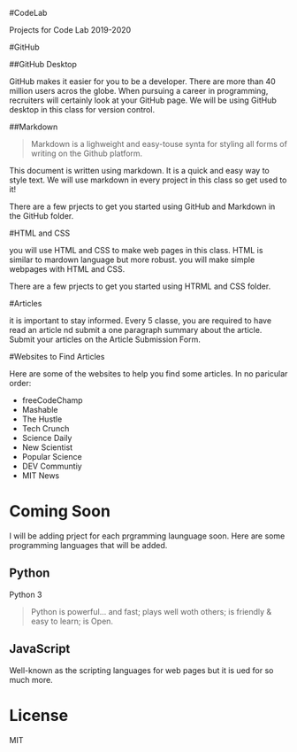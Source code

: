 #CodeLab

Projects for Code Lab 2019-2020

#GitHub

##GitHub Desktop

GitHub makes it easier for you to be a developer. There are more than 40 million users acros the globe. When pursuing a career in programming, recruiters will certainly look at your GitHub page. We will be using GitHub desktop in this class for version control.

##Markdown

>Markdown is a lighweight and easy-touse synta for styling all forms of writing on the Github platform. 

This document is written using markdown. It is a quick and easy way to style text. We will use markdown in every project in this class so get used to it!

There are a few prjects to get you started using GitHub and Markdown in the GitHub folder. 

#HTML and CSS

you will use HTML and CSS to make web pages in this class. HTML is similar to mardown language but more robust. you will make simple webpages with HTML and CSS.

There are a few prjects to get you started using HTRML and CSS folder.

#Articles

it is important to stay informed. Every 5 classe, you are required to have read an article nd submit a one paragraph summary about the article. Submit your articles on the Article Submission Form.

#Websites to Find Articles

Here are some of the websites to help you find some articles. In no paricular order:

* freeCodeChamp
* Mashable
* The Hustle 
* Tech Crunch
* Science Daily
* New Scientist
* Popular Science
* DEV Communtiy
* MIT News

# Coming Soon

I will be adding prject for each prgramming launguage soon. Here are some programming languages that will be added.

## Python

Python 3

> Python is powerful... and fast;
> plays well woth others;
> is friendly & easy to learn;
> is Open.

## JavaScript

Well-known as the scripting languages for web pages but it is ued for so much more.
# License

MIT
